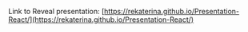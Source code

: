 Link to Reveal presentation: [https://rekaterina.github.io/Presentation-React/](https://rekaterina.github.io/Presentation-React/)